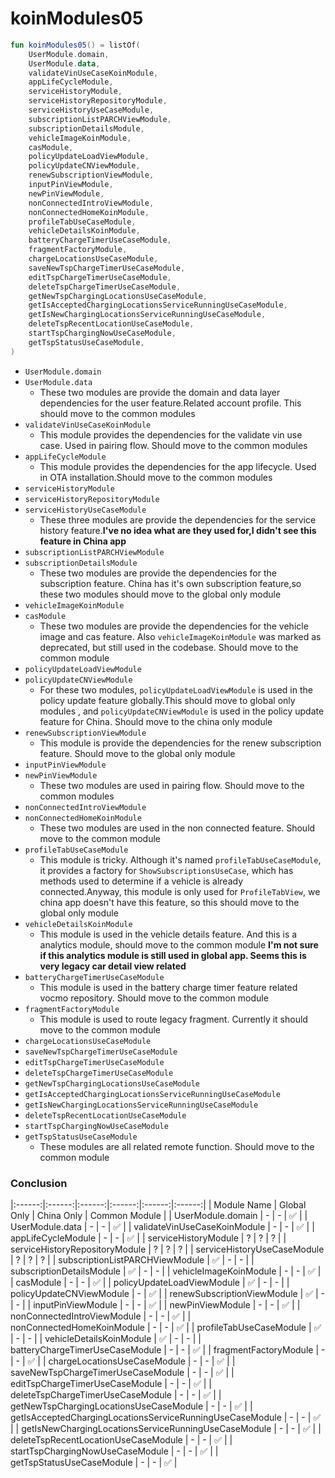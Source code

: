 # koinModules05
```kotlin
fun koinModules05() = listOf(
    UserModule.domain,
    UserModule.data,
    validateVinUseCaseKoinModule,
    appLifeCycleModule,
    serviceHistoryModule,
    serviceHistoryRepositoryModule,
    serviceHistoryUseCaseModule,
    subscriptionListPARCHViewModule,
    subscriptionDetailsModule,
    vehicleImageKoinModule,
    casModule,
    policyUpdateLoadViewModule,
    policyUpdateCNViewModule,
    renewSubscriptionViewModule,
    inputPinViewModule,
    newPinViewModule,
    nonConnectedIntroViewModule,
    nonConnectedHomeKoinModule,
    profileTabUseCaseModule,
    vehicleDetailsKoinModule,
    batteryChargeTimerUseCaseModule,
    fragmentFactoryModule,
    chargeLocationsUseCaseModule,
    saveNewTspChargeTimerUseCaseModule,
    editTspChargeTimerUseCaseModule,
    deleteTspChargeTimerUseCaseModule,
    getNewTspChargingLocationsUseCaseModule,
    getIsAcceptedChargingLocationsServiceRunningUseCaseModule,
    getIsNewChargingLocationsServiceRunningUseCaseModule,
    deleteTspRecentLocationUseCaseModule,
    startTspChargingNowUseCaseModule,
    getTspStatusUseCaseModule,
)
```

* `UserModule.domain` 
* `UserModule.data` 
  * These two modules are provide the domain and data layer dependencies for the user feature.Related account profile. 
  This should move to the common modules
* `validateVinUseCaseKoinModule`
  * This module provides the dependencies for the validate vin use case. Used in pairing flow. Should move to the common modules
* `appLifeCycleModule`
  * This module provides the dependencies for the app lifecycle. Used in OTA installation.Should move to the common modules
* `serviceHistoryModule`
* `serviceHistoryRepositoryModule`
* `serviceHistoryUseCaseModule`
  * These three modules are provide the dependencies for the service history feature.**I've no idea what are they used for,I didn't see this feature in China app**
* `subscriptionListPARCHViewModule`
* `subscriptionDetailsModule`
  * These two modules are provide the dependencies for the subscription feature. China has it's own subscription feature,so these two modules should move to the global only module
* `vehicleImageKoinModule`
* `casModule`
  * These two modules are provide the dependencies for the vehicle image and cas feature. Also `vehicleImageKoinModule` was marked as deprecated, but still used in the codebase. Should move to the common module
* `policyUpdateLoadViewModule`
* `policyUpdateCNViewModule`
  * For these two modules, `policyUpdateLoadViewModule` is used in the policy update feature globally.This should move to global only modules
, and `policyUpdateCNViewModule` is used in the policy update feature for China. Should move to the china only module
* `renewSubscriptionViewModule`
  * This module is provide the dependencies for the renew subscription feature. Should move to the global only module
* `inputPinViewModule`
* `newPinViewModule`
  * These two modules are used in pairing flow. Should move to the common modules
* `nonConnectedIntroViewModule`
* `nonConnectedHomeKoinModule`
  * These two modules are used in the non connected feature. Should move to the common module
* `profileTabUseCaseModule`
  * This module is tricky. Although it's named `profileTabUseCaseModule`, it provides a factory for `ShowSubscriptionsUseCase`, 
  which has methods used to determine if a vehicle is already connected.Anyway, this module is only used for `ProfileTabView`, we china app doesn't have this feature, 
  so this should move to the global only module
* `vehicleDetailsKoinModule`
  * This module is used in the vehicle details feature. And this is a analytics module, should move to the common module
  **I'm not sure if this analytics module is still used in global app. Seems this is very legacy car detail view related**
* `batteryChargeTimerUseCaseModule`
  * This module is used in the battery charge timer feature related vocmo repository. Should move to the common module
* `fragmentFactoryModule`
  * This module is used to route legacy fragment. Currently it should move to the common module
* `chargeLocationsUseCaseModule`
* `saveNewTspChargeTimerUseCaseModule`
* `editTspChargeTimerUseCaseModule`
* `deleteTspChargeTimerUseCaseModule`
* `getNewTspChargingLocationsUseCaseModule`
* `getIsAcceptedChargingLocationsServiceRunningUseCaseModule`
* `getIsNewChargingLocationsServiceRunningUseCaseModule`
* `deleteTspRecentLocationUseCaseModule`
* `startTspChargingNowUseCaseModule`
* `getTspStatusUseCaseModule`
  * These modules are all related remote function. Should move to the common module


### Conclusion


|:------:|:------:|:------:|:------:|:------:|:------:|
| Module Name | Global Only | China Only | Common Module |
| UserModule.domain | - | - | ✅ |
| UserModule.data | - | - | ✅ |
| validateVinUseCaseKoinModule | - | - | ✅ |
| appLifeCycleModule | - | - | ✅ |
| serviceHistoryModule | ? | ? | ? |
| serviceHistoryRepositoryModule | ? | ? | ? |
| serviceHistoryUseCaseModule | ? | ? | ? |
| subscriptionListPARCHViewModule | ✅ | - | - |
| subscriptionDetailsModule | ✅ | - | - |
| vehicleImageKoinModule | - | - | ✅ |
| casModule | - | - | ✅ |
| policyUpdateLoadViewModule | ✅ | - | - |
| policyUpdateCNViewModule | - | ✅ |
| renewSubscriptionViewModule | ✅ | - | - |
| inputPinViewModule | - | - | ✅ |
| newPinViewModule | - | - | ✅ |
| nonConnectedIntroViewModule | - | - | ✅ |
| nonConnectedHomeKoinModule | - | - | ✅ |
| profileTabUseCaseModule | ✅ | - | - |
| vehicleDetailsKoinModule | ✅ | - | - |
| batteryChargeTimerUseCaseModule | - | - | ✅ |
| fragmentFactoryModule | - | - | ✅ |
| chargeLocationsUseCaseModule | - | - | ✅ |
| saveNewTspChargeTimerUseCaseModule | - | - | ✅ |
| editTspChargeTimerUseCaseModule | - | - | ✅ |
| deleteTspChargeTimerUseCaseModule | - | - | ✅ |
| getNewTspChargingLocationsUseCaseModule | - | - | ✅ |
| getIsAcceptedChargingLocationsServiceRunningUseCaseModule | - | - | ✅ |
| getIsNewChargingLocationsServiceRunningUseCaseModule | - | - | ✅ |
| deleteTspRecentLocationUseCaseModule | - | - | ✅ | 
| startTspChargingNowUseCaseModule | - | - | ✅ |
| getTspStatusUseCaseModule | - | - | ✅ |



